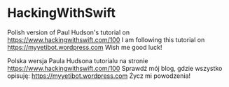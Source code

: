 # HackingWithSwift
Polish version of Paul Hudson's tutorial on https://www.hackingwithswift.com/100
I am following this tutorial on https://myyetibot.wordpress.com
Wish me good luck!


Polska wersja Paula Hudsona tutorialu na stronie https://www.hackingwithswift.com/100
Sprawdź mój blog, gdzie wszystko opisuję: https://myyetibot.wordpress.com
Życz mi powodzenia!
